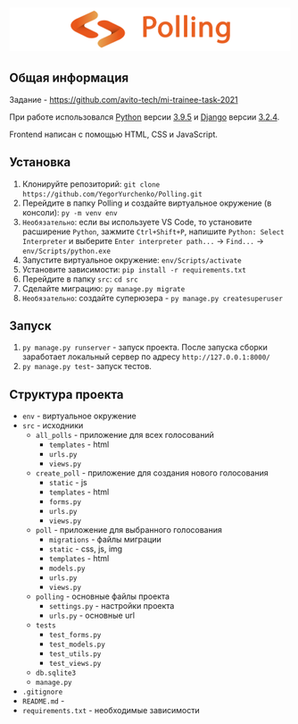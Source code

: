 # ![Pooling](project-logo.png)

## Общая информация

Задание - https://github.com/avito-tech/mi-trainee-task-2021

При работе использовался [Python](https://www.python.org/) версии [3.9.5](https://www.python.org/downloads/release/python-395/) и [Django](https://www.djangoproject.com/) версии [3.2.4](https://docs.djangoproject.com/en/3.2/releases/3.2.4/).

Frontend написан с помощью HTML, CSS и JavaScript.

## Установка

1. Клонируйте репозиторий: `git clone https://github.com/YegorYurchenko/Polling.git`
1. Перейдите в папку Polling и создайте виртуальное окружение (в консоли): `py -m venv env`
1.  `Необязательно`: если вы используете VS Code, то установите расширение `Python`, зажмите `Ctrl+Shift+P`, напишите `Python: Select Interpreter` и выберите `Enter interpreter path...` -> `Find...` -> `env/Scripts/python.exe`
1. Запустите виртуальное окружение: `env/Scripts/activate`
1. Установите зависимости: `pip install -r requirements.txt`
1. Перейдите в папку `src`: `cd src`
1. Сделайте миграцию: `py manage.py migrate`
1. `Необязательно`: создайте суперюзера - `py manage.py createsuperuser`

## Запуск

1. `py manage.py runserver` - запуск проекта. После запуска сборки заработает локальный сервер по адресу `http://127.0.0.1:8000/`
1. `py manage.py test`- запуск тестов.

## Структура проекта

* `env` - виртуальное окружение
* `src` - исходники
    * `all_polls` - приложение для всех голосований
        * `templates` - html
        * `urls.py`
        * `views.py`
    * `create_poll` - приложение для создания нового голосования
        * `static` - js
        * `templates` - html
        * `forms.py`
        * `urls.py`
        * `views.py`
    * `poll` - приложение для выбранного голосования
        * `migrations` - файлы миграции
        * `static` - css, js, img
        * `templates` - html
        * `models.py`
        * `urls.py`
        * `views.py`
    * `polling` - основные файлы проекта
        * `settings.py` - настройки проекта
        * `urls.py` - основные url
    * `tests`
        * `test_forms.py`
        * `test_models.py`
        * `test_utils.py`
        * `test_views.py`
    * `db.sqlite3`
    * `manage.py`
* `.gitignore`
* `README.md` - 
* `requirements.txt` - необходимые зависимости

